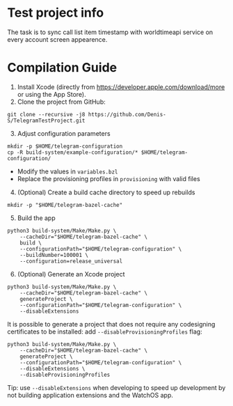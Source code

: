 # Test project info

The task is to sync call list item timestamp with worldtimeapi service on every account screen appearence.

# Compilation Guide

1. Install Xcode (directly from https://developer.apple.com/download/more or using the App Store).
2. Clone the project from GitHub:

```
git clone --recursive -j8 https://github.com/Denis-S/TelegramTestProject.git
```

3. Adjust configuration parameters

```
mkdir -p $HOME/telegram-configuration
cp -R build-system/example-configuration/* $HOME/telegram-configuration/
```

- Modify the values in `variables.bzl`
- Replace the provisioning profiles in `provisioning` with valid files

4. (Optional) Create a build cache directory to speed up rebuilds

```
mkdir -p "$HOME/telegram-bazel-cache"
```

5. Build the app

```
python3 build-system/Make/Make.py \
    --cacheDir="$HOME/telegram-bazel-cache" \
    build \
    --configurationPath="$HOME/telegram-configuration" \
    --buildNumber=100001 \
    --configuration=release_universal
```

6. (Optional) Generate an Xcode project

```
python3 build-system/Make/Make.py \
    --cacheDir="$HOME/telegram-bazel-cache" \
    generateProject \
    --configurationPath="$HOME/telegram-configuration" \
    --disableExtensions
```

It is possible to generate a project that does not require any codesigning certificates to be installed: add `--disableProvisioningProfiles` flag:
```
python3 build-system/Make/Make.py \
    --cacheDir="$HOME/telegram-bazel-cache" \
    generateProject \
    --configurationPath="$HOME/telegram-configuration" \
    --disableExtensions \
    --disableProvisioningProfiles
```


Tip: use `--disableExtensions` when developing to speed up development by not building application extensions and the WatchOS app.
